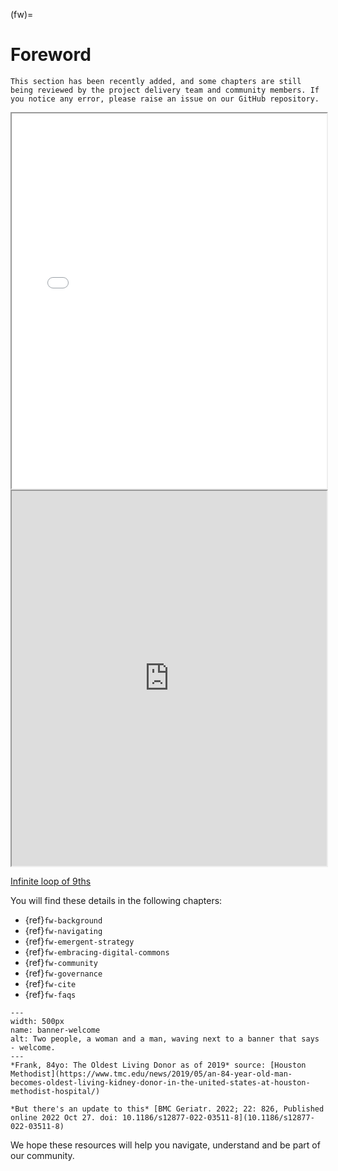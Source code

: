 (fw)=
# Foreword

```{note}
This section has been recently added, and some chapters are still being reviewed by the project delivery team and community members. If you notice any error, please raise an issue on our GitHub repository.
```

<iframe src="app/risk.html" width="100%" height="600px" style="borders:none"></iframe>

<iframe src="https://abikesa.github.io/edmonds/index.html" width="100%" height="600px" style="borders:none"></iframe>

[Infinite loop of 9ths](9th.m4a)

You will find these details in the following chapters:

- {ref}`fw-background`
- {ref}`fw-navigating`
- {ref}`fw-emergent-strategy`
- {ref}`fw-embracing-digital-commons`
- {ref}`fw-community`
- {ref}`fw-governance`
- {ref}`fw-cite`
- {ref}`fw-faqs`

```{figure} https://www.tmc.edu/news/wp-content/uploads/sites/2/2019/08/kidney-copy.jpg
---
width: 500px
name: banner-welcome
alt: Two people, a woman and a man, waving next to a banner that says - welcome.
---
*Frank, 84yo: The Oldest Living Donor as of 2019* source: [Houston Methodist](https://www.tmc.edu/news/2019/05/an-84-year-old-man-becomes-oldest-living-kidney-donor-in-the-united-states-at-houston-methodist-hospital/) 

*But there's an update to this* [BMC Geriatr. 2022; 22: 826, Published online 2022 Oct 27. doi: 10.1186/s12877-022-03511-8](10.1186/s12877-022-03511-8)
```

We hope these resources will help you navigate, understand and be part of our community.
